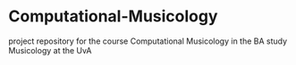 # Computational-Musicology
project repository for the course Computational Musicology in the BA study Musicology at the UvA
